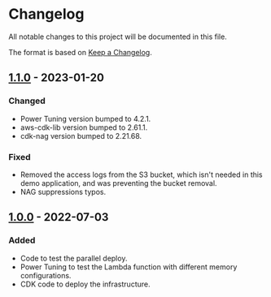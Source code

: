 # Changelog
All notable changes to this project will be documented in this file.

The format is based on [Keep a Changelog](https://keepachangelog.com/en/1.0.0/).

## [1.1.0] - 2023-01-20
### Changed
- Power Tuning version bumped to 4.2.1.
- aws-cdk-lib version bumped to 2.61.1.
- cdk-nag version bumped to 2.21.68.

### Fixed
- Removed the access logs from the S3 bucket, which isn't needed in
  this demo application, and was preventing the bucket removal.
- NAG suppressions typos.


## [1.0.0] - 2022-07-03
### Added
- Code to test the parallel deploy.
- Power Tuning to test the Lambda function with different memory
  configurations.
- CDK code to deploy the infrastructure.


[1.1.0]: https://gitlab.aws.dev/eduborto/apg-lambda-parallel-download/-/tree/v1.1.0
[1.0.0]: https://gitlab.aws.dev/eduborto/apg-lambda-parallel-download/-/tree/v1.0.0